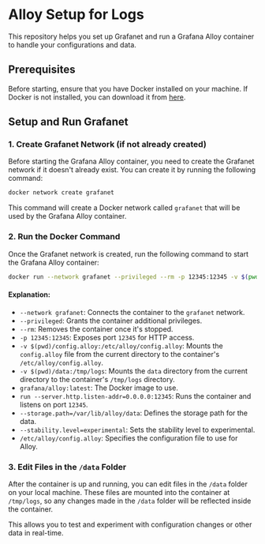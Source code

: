 # Alloy Setup for Logs

This repository helps you set up Grafanet and run a Grafana Alloy container to handle your configurations and data.

## Prerequisites

Before starting, ensure that you have Docker installed on your machine. If Docker is not installed, you can download it from [here](https://www.docker.com/get-started).

## Setup and Run Grafanet

### 1. Create Grafanet Network (if not already created)

Before starting the Grafana Alloy container, you need to create the Grafanet network if it doesn't already exist. You can create it by running the following command:

```bash
docker network create grafanet
```

This command will create a Docker network called `grafanet` that will be used by the Grafana Alloy container.

### 2. Run the Docker Command

Once the Grafanet network is created, run the following command to start the Grafana Alloy container:

```bash
docker run --network grafanet --privileged --rm -p 12345:12345 -v $(pwd)/config.alloy:/etc/alloy/config.alloy -v $(pwd)/data:/tmp/logs grafana/alloy:latest run --server.http.listen-addr=0.0.0.0:12345 --storage.path=/var/lib/alloy/data --stability.level=experimental  /etc/alloy/config.alloy
```

#### Explanation:
- `--network grafanet`: Connects the container to the `grafanet` network.
- `--privileged`: Grants the container additional privileges.
- `--rm`: Removes the container once it's stopped.
- `-p 12345:12345`: Exposes port `12345` for HTTP access.
- `-v $(pwd)/config.alloy:/etc/alloy/config.alloy`: Mounts the `config.alloy` file from the current directory to the container's `/etc/alloy/config.alloy`.
- `-v $(pwd)/data:/tmp/logs`: Mounts the `data` directory from the current directory to the container's `/tmp/logs` directory.
- `grafana/alloy:latest`: The Docker image to use.
- `run --server.http.listen-addr=0.0.0.0:12345`: Runs the container and listens on port `12345`.
- `--storage.path=/var/lib/alloy/data`: Defines the storage path for the data.
- `--stability.level=experimental`: Sets the stability level to experimental.
- `/etc/alloy/config.alloy`: Specifies the configuration file to use for Alloy.

### 3. Edit Files in the `/data` Folder

After the container is up and running, you can edit files in the `/data` folder on your local machine. These files are mounted into the container at `/tmp/logs`, so any changes made in the `/data` folder will be reflected inside the container.

This allows you to test and experiment with configuration changes or other data in real-time.